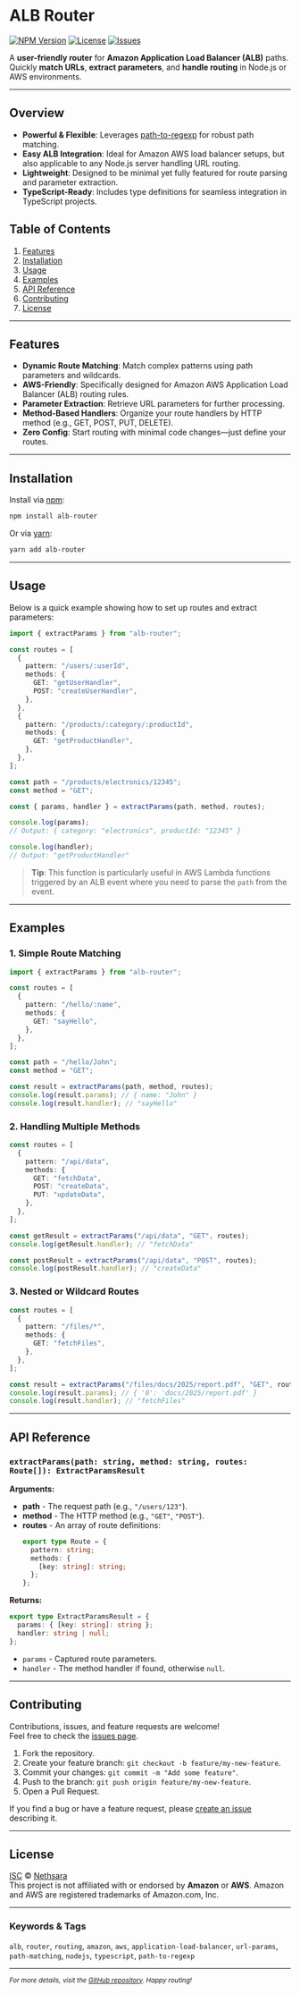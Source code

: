 # ALB Router

[![NPM Version](https://img.shields.io/npm/v/alb-router.svg)](https://www.npmjs.com/package/alb-router)
[![License](https://img.shields.io/npm/l/alb-router.svg)](#license)
[![Issues](https://img.shields.io/github/issues/Nethsara/alb-router.svg)](https://github.com/Nethsara/alb-router/issues)

A **user-friendly router** for **Amazon Application Load Balancer (ALB)** paths. Quickly **match URLs**, **extract parameters**, and **handle routing** in Node.js or AWS environments.

---

## Overview

- **Powerful & Flexible**: Leverages [path-to-regexp](https://github.com/pillarjs/path-to-regexp) for robust path matching.
- **Easy ALB Integration**: Ideal for Amazon AWS load balancer setups, but also applicable to any Node.js server handling URL routing.
- **Lightweight**: Designed to be minimal yet fully featured for route parsing and parameter extraction.
- **TypeScript-Ready**: Includes type definitions for seamless integration in TypeScript projects.

## Table of Contents

1. [Features](#features)
2. [Installation](#installation)
3. [Usage](#usage)
4. [Examples](#examples)
5. [API Reference](#api-reference)
6. [Contributing](#contributing)
7. [License](#license)

---

## Features

- **Dynamic Route Matching**: Match complex patterns using path parameters and wildcards.
- **AWS-Friendly**: Specifically designed for Amazon AWS Application Load Balancer (ALB) routing rules.
- **Parameter Extraction**: Retrieve URL parameters for further processing.
- **Method-Based Handlers**: Organize your route handlers by HTTP method (e.g., GET, POST, PUT, DELETE).
- **Zero Config**: Start routing with minimal code changes—just define your routes.

---

## Installation

Install via [npm](https://www.npmjs.com/package/alb-router):

```bash
npm install alb-router
```

Or via [yarn](https://classic.yarnpkg.com/lang/en/):

```bash
yarn add alb-router
```

---

## Usage

Below is a quick example showing how to set up routes and extract parameters:

```ts
import { extractParams } from "alb-router";

const routes = [
  {
    pattern: "/users/:userId",
    methods: {
      GET: "getUserHandler",
      POST: "createUserHandler",
    },
  },
  {
    pattern: "/products/:category/:productId",
    methods: {
      GET: "getProductHandler",
    },
  },
];

const path = "/products/electronics/12345";
const method = "GET";

const { params, handler } = extractParams(path, method, routes);

console.log(params);
// Output: { category: "electronics", productId: "12345" }

console.log(handler);
// Output: "getProductHandler"
```

> **Tip**: This function is particularly useful in AWS Lambda functions triggered by an ALB event where you need to parse the `path` from the event.

---

## Examples

### 1. Simple Route Matching

```ts
import { extractParams } from "alb-router";

const routes = [
  {
    pattern: "/hello/:name",
    methods: {
      GET: "sayHello",
    },
  },
];

const path = "/hello/John";
const method = "GET";

const result = extractParams(path, method, routes);
console.log(result.params); // { name: "John" }
console.log(result.handler); // "sayHello"
```

### 2. Handling Multiple Methods

```ts
const routes = [
  {
    pattern: "/api/data",
    methods: {
      GET: "fetchData",
      POST: "createData",
      PUT: "updateData",
    },
  },
];

const getResult = extractParams("/api/data", "GET", routes);
console.log(getResult.handler); // "fetchData"

const postResult = extractParams("/api/data", "POST", routes);
console.log(postResult.handler); // "createData"
```

### 3. Nested or Wildcard Routes

```ts
const routes = [
  {
    pattern: "/files/*",
    methods: {
      GET: "fetchFiles",
    },
  },
];

const result = extractParams("/files/docs/2025/report.pdf", "GET", routes);
console.log(result.params); // { '0': 'docs/2025/report.pdf' }
console.log(result.handler); // "fetchFiles"
```

---

## API Reference

### `extractParams(path: string, method: string, routes: Route[]): ExtractParamsResult`

**Arguments:**

- **path** - The request path (e.g., `"/users/123"`).
- **method** - The HTTP method (e.g., `"GET"`, `"POST"`).
- **routes** - An array of route definitions:
  ```ts
  export type Route = {
    pattern: string;
    methods: {
      [key: string]: string;
    };
  };
  ```

**Returns:**

```ts
export type ExtractParamsResult = {
  params: { [key: string]: string };
  handler: string | null;
};
```

- `params` - Captured route parameters.
- `handler` - The method handler if found, otherwise `null`.

---

## Contributing

Contributions, issues, and feature requests are welcome!  
Feel free to check the [issues page](https://github.com/Nethsara/alb-router/issues).

1. Fork the repository.
2. Create your feature branch: `git checkout -b feature/my-new-feature`.
3. Commit your changes: `git commit -m "Add some feature"`.
4. Push to the branch: `git push origin feature/my-new-feature`.
5. Open a Pull Request.

If you find a bug or have a feature request, please [create an issue](https://github.com/Nethsara/alb-router/issues) describing it.

---

## License

[ISC](./LICENSE) © [Nethsara](https://github.com/Nethsara)  
This project is not affiliated with or endorsed by **Amazon** or **AWS**. Amazon and AWS are registered trademarks of Amazon.com, Inc.

---

### Keywords & Tags

`alb`, `router`, `routing`, `amazon`, `aws`, `application-load-balancer`, `url-params`, `path-matching`, `nodejs`, `typescript`, `path-to-regexp`

---

<sub>_For more details, visit the [GitHub repository](https://github.com/Nethsara/alb-router). Happy routing!_</sub>
